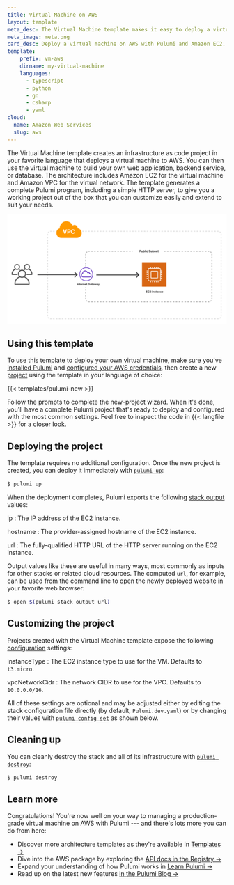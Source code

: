 ```yaml
---
title: Virtual Machine on AWS
layout: template
meta_desc: The Virtual Machine template makes it easy to deploy a virtual machine on AWS with Pulumi and Amazon EC2.
meta_image: meta.png
card_desc: Deploy a virtual machine on AWS with Pulumi and Amazon EC2.
template:
    prefix: vm-aws
    dirname: my-virtual-machine
    languages:
      - typescript
      - python
      - go
      - csharp
      - yaml
cloud:
  name: Amazon Web Services
  slug: aws
---
```


The Virtual Machine template creates an infrastructure as code project in your favorite language that deploys a virtual machine to AWS. You can then use the virtual machine to build your own web application, backend service, or database. The architecture includes Amazon EC2 for the virtual machine and Amazon VPC for the virtual network. The template generates a complete Pulumi program, including a simple HTTP server, to give you a working project out of the box that you can customize easily and extend to suit your needs.

![An architecture diagram of the Pulumi $CLOUD $ARCHITECTURE template](./architecture.png)

## Using this template

To use this template to deploy your own virtual machine, make sure you've [installed Pulumi](/docs/get-started/install) and [configured your AWS credentials](/registry/packages/aws/installation-configuration#credentials), then create a new [project](/docs/intro/concepts/project) using the template in your language of choice:

{{< templates/pulumi-new >}}

Follow the prompts to complete the new-project wizard. When it's done, you'll have a complete Pulumi project that's ready to deploy and configured with the most common settings. Feel free to inspect the code in {{< langfile >}} for a closer look.

## Deploying the project

The template requires no additional configuration. Once the new project is created, you can deploy it immediately with [`pulumi up`](/docs/reference/cli/pulumi_up):

```bash
$ pulumi up
```

When the deployment completes, Pulumi exports the following [stack output](/docs/intro/concepts/stack#outputs) values:

ip
: The IP address of the EC2 instance.

hostname
: The provider-assigned hostname of the EC2 instance.

url
: The fully-qualified HTTP URL of the HTTP server running on the EC2 instance.

Output values like these are useful in many ways, most commonly as inputs for other stacks or related cloud resources. The computed `url`, for example, can be used from the command line to open the newly deployed website in your favorite web browser:

```bash
$ open $(pulumi stack output url)
```

## Customizing the project

Projects created with the Virtual Machine template expose the following [configuration](/docs/intro/concepts/config) settings:

instanceType
: The EC2 instance type to use for the VM. Defaults to `t3.micro`.

vpcNetworkCidr
: The network CIDR to use for the VPC. Defaults to `10.0.0.0/16`.

All of these settings are optional and may be adjusted either by editing the stack configuration file directly (by default, `Pulumi.dev.yaml`) or by changing their values with [`pulumi config set`](/docs/reference/cli/pulumi_config_set) as shown below.

## Cleaning up

You can cleanly destroy the stack and all of its infrastructure with [`pulumi destroy`](/docs/reference/cli/pulumi_destroy):

```bash
$ pulumi destroy
```

## Learn more

Congratulations! You're now well on your way to managing a production-grade virtual machine on AWS with Pulumi --- and there's lots more you can do from here:

* Discover more architecture templates as they're available in [Templates &rarr;](/templates)
* Dive into the AWS package by exploring the [API docs in the Registry &rarr;](/registry/packages/aws)
* Expand your understanding of how Pulumi works in [Learn Pulumi &rarr;](/learn)
* Read up on the latest new features [in the Pulumi Blog &rarr;](/blog/tag/aws)
